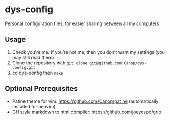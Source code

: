 # dys-config
Personal configuration files, for easier sharing between all my computers


## Usage

1. Check you're me. If you're not me, then you don't want my settings (you may still read them)
2. Clone the repository with `git clone git@github.com:Canop/dys-config.git`
3. cd dys-config then `make`

## Optional Prerequisites

* Patine theme for vim: https://github.com/Canop/patine (automatically installed for neovim)
* GH style markdown to html compiler: https://github.com/joeyespo/grip
